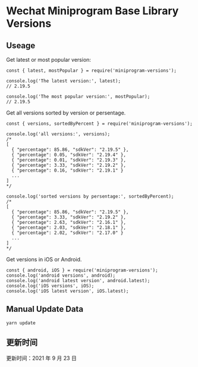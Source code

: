 
# Wechat Miniprogram Base Library Versions

## Useage

Get latest or most popular version:

```;
const { latest, mostPopular } = require('miniprogram-versions');

console.log('The latest version:', latest);
// 2.19.5

console.log('The most popular version:', mostPopular);
// 2.19.5

```

Get all versions sorted by version or persentage.

```
const { versions, sortedByPercent } = require('miniprogram-versions');

console.log('all versions:', versions);
/*
[
  { "percentage": 85.86, "sdkVer": "2.19.5" },
  { "percentage": 0.05, "sdkVer": "2.19.4" },
  { "percentage": 0.01, "sdkVer": "2.19.3" },
  { "percentage": 3.33, "sdkVer": "2.19.2" },
  { "percentage": 0.16, "sdkVer": "2.19.1" }
  ...
]
*/

console.log('sorted versions by persentage:', sortedByPercent);
/*
[
  { "percentage": 85.86, "sdkVer": "2.19.5" },
  { "percentage": 3.33, "sdkVer": "2.19.2" },
  { "percentage": 2.63, "sdkVer": "2.16.1" },
  { "percentage": 2.03, "sdkVer": "2.18.1" },
  { "percentage": 2.02, "sdkVer": "2.17.0" }
  ...
]
*/
```

Get versions in iOS or Android.

```
const { android, iOS } = require('miniprogram-versions');
console.log('android versions', android);
console.log('android latest version', android.latest);
console.log('iOS versions', iOS);
console.log('iOS latest version', iOS.latest);
```

## Manual Update Data

```
yarn update
```

## 更新时间

更新时间：2021 年 9 月 23 日
